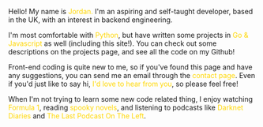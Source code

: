 Hello! My name is <span style="color: gold">Jordan.</span> I'm an aspiring and self-taught developer, based in the UK, with an interest in backend engineering. 

I'm most comfortable with <span style="color:gold">Python</span>, but have written some projects in <span style="color:gold">Go & Javascript</span> as well (including this site!). You can check out some descriptions on the projects page, and see all the code on my Github!

Front-end coding is quite new to me, so if you've found this page and have any suggestions, you can send me an email through the <span style="color:gold">contact page</span>. Even if you'd just like to say hi, <span style="color:gold">I'd love to hear from you</span>, so please feel free!

When I'm not trying to learn some new code related thing, I enjoy watching <span style="color:gold">Formula 1</span>, reading <span style="color:gold">spooky novels</span>, and listening to podcasts like <span style="color:gold">Darknet Diaries</span> and <span style="color:gold">The Last Podcast On The Left</span>.